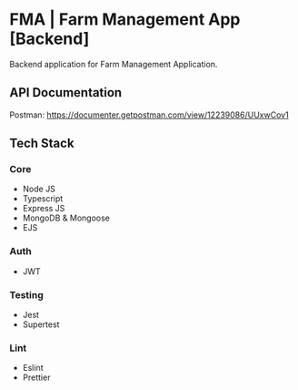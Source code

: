 # FMA | Farm Management App [Backend]

Backend application for Farm Management Application.

## API Documentation

Postman: https://documenter.getpostman.com/view/12239086/UUxwCov1

## Tech Stack

### Core

- Node JS
- Typescript
- Express JS
- MongoDB & Mongoose
- EJS

### Auth

- JWT

### Testing

- Jest
- Supertest

### Lint

- Eslint
- Prettier
